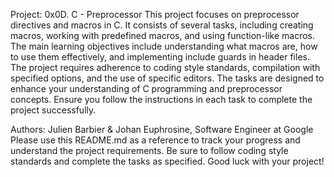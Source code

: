 Project: 0x0D. C - Preprocessor
This project focuses on preprocessor directives and macros in C. It consists of several tasks, including creating macros, working with predefined macros, and using function-like macros. The main learning objectives include understanding what macros are, how to use them effectively, and implementing include guards in header files. The project requires adherence to coding style standards, compilation with specified options, and the use of specific editors. The tasks are designed to enhance your understanding of C programming and preprocessor concepts. Ensure you follow the instructions in each task to complete the project successfully.

Authors: Julien Barbier & Johan Euphrosine, Software Engineer at Google
Please use this README.md as a reference to track your progress and understand the project requirements. Be sure to follow coding style standards and complete the tasks as specified. Good luck with your project!
